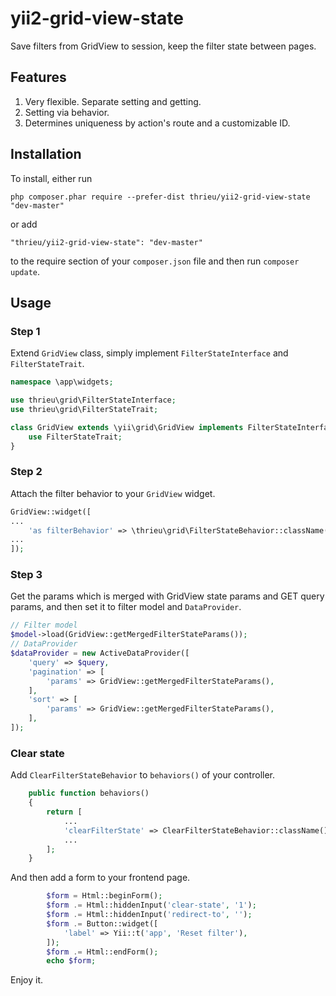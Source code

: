 # yii2-grid-view-state
Save filters from GridView to session, keep the filter state between pages.

## Features
1. Very flexible. Separate setting and getting.
2. Setting via behavior.
3. Determines uniqueness by action's route and a customizable ID.

## Installation

To install, either run

```
php composer.phar require --prefer-dist thrieu/yii2-grid-view-state "dev-master"
```
    
or add
    
```
"thrieu/yii2-grid-view-state": "dev-master"
```
    
to the require section of your `composer.json` file and then run `composer update`.

## Usage
### Step 1
Extend `GridView` class, simply implement `FilterStateInterface` and `FilterStateTrait`.
```php
namespace \app\widgets;

use thrieu\grid\FilterStateInterface;
use thrieu\grid\FilterStateTrait;

class GridView extends \yii\grid\GridView implements FilterStateInterface {
    use FilterStateTrait;
}
```
### Step 2
Attach the filter behavior to your `GridView` widget.
```php
GridView::widget([
...
    'as filterBehavior' => \thrieu\grid\FilterStateBehavior::className(),
...
]);
```
### Step 3
Get the params which is merged with GridView state params and GET query params, and then set it to filter model and `DataProvider`.
```php
// Filter model
$model->load(GridView::getMergedFilterStateParams());
// DataProvider
$dataProvider = new ActiveDataProvider([
    'query' => $query,
    'pagination' => [
        'params' => GridView::getMergedFilterStateParams(),
    ],
    'sort' => [
        'params' => GridView::getMergedFilterStateParams(),
    ],
]);
```

### Clear state
Add `ClearFilterStateBehavior` to `behaviors()` of your controller.
```php
    public function behaviors()
    {
        return [
            ...
            'clearFilterState' => ClearFilterStateBehavior::className(),
            ...
        ];
    }

```
And then add a form to your frontend page.
```php
        $form = Html::beginForm();
        $form .= Html::hiddenInput('clear-state', '1');
        $form .= Html::hiddenInput('redirect-to', '');
        $form .= Button::widget([
            'label' => Yii::t('app', 'Reset filter'),
        ]);
        $form .= Html::endForm();
        echo $form;
```

Enjoy it.
